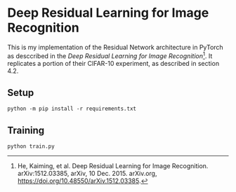 # Deep Residual Learning for Image Recognition
This is my implementation of the Residual Network architecture in PyTorch as desccribed in the *Deep Residual Learning for Image Recognition*[^1].
It replicates a portion of their CIFAR-10 experiment, as described in section 4.2.

## Setup
```
python -m pip install -r requirements.txt
```

## Training
```
python train.py
```

[^1]: He, Kaiming, et al. Deep Residual Learning for Image Recognition. arXiv:1512.03385, arXiv, 10 Dec. 2015. arXiv.org, https://doi.org/10.48550/arXiv.1512.03385.
